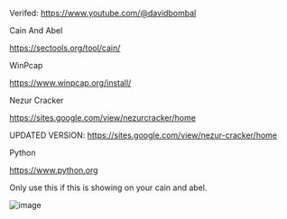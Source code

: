 
Verifed: https://www.youtube.com/@davidbombal

Cain And Abel

https://sectools.org/tool/cain/

WinPcap

https://www.winpcap.org/install/

Nezur Cracker

https://sites.google.com/view/nezurcracker/home

UPDATED VERSION: https://sites.google.com/view/nezur-cracker/home

Python

https://www.python.org

Only use this if this is showing on your cain and abel.

![image](https://github.com/ToolTechnician/Cain-And-Abel-Redistribution-Update/assets/168819134/6c83f45a-b61f-4d72-8f95-1c26dfe109c9)
